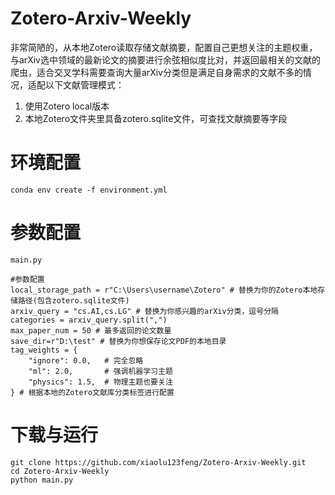 # Zotero-Arxiv-Weekly
非常简陋的，从本地Zotero读取存储文献摘要，配置自己更想关注的主题权重，与arXiv选中领域的最新论文的摘要进行余弦相似度比对，并返回最相关的文献的爬虫，适合交叉学科需要查询大量arXiv分类但是满足自身需求的文献不多的情况，适配以下文献管理模式：
1. 使用Zotero local版本
2. 本地Zotero文件夹里具备zotero.sqlite文件，可查找文献摘要等字段

# 环境配置
```
conda env create -f environment.yml
```

# 参数配置
`main.py`
```
#参数配置
local_storage_path = r"C:\Users\username\Zotero" # 替换为你的Zotero本地存储路径(包含zotero.sqlite文件)
arxiv_query = "cs.AI,cs.LG" # 替换为你感兴趣的arXiv分类，逗号分隔
categories = arxiv_query.split(",")
max_paper_num = 50 # 最多返回的论文数量
save_dir=r"D:\test" # 替换为你想保存论文PDF的本地目录
tag_weights = {
    "ignore": 0.0,   # 完全忽略
    "ml": 2.0,       # 强调机器学习主题
    "physics": 1.5,  # 物理主题也要关注
} # 根据本地的Zotero文献库分类标签进行配置
```

# 下载与运行
```
git clone https://github.com/xiaolu123feng/Zotero-Arxiv-Weekly.git
cd Zotero-Arxiv-Weekly
python main.py
```

